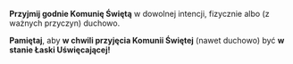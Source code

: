 **Przyjmij godnie Komunię Świętą** w dowolnej intencji, fizycznie albo (z ważnych przyczyn) duchowo.

**Pamiętaj**, aby **w chwili przyjęcia Komunii Świętej** (nawet duchowo) być **w stanie Łaski Uświęcającej!**
